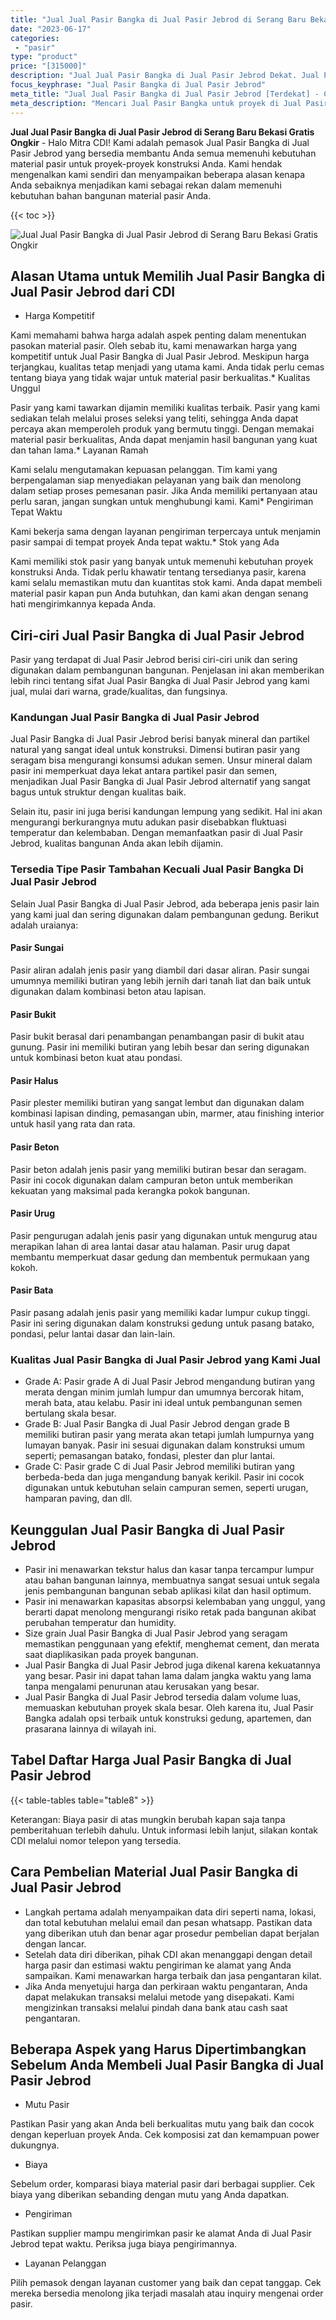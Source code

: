```yaml
---
title: "Jual Jual Pasir Bangka di Jual Pasir Jebrod di Serang Baru Bekasi Gratis Ongkir"
date: "2023-06-17"
categories:
 - "pasir"
type: "product"
price: "[315000]"
description: "Jual Jual Pasir Bangka di Jual Pasir Jebrod Dekat. Jual Pasir Bangka ini sering dipakai dalam proyek konstruksi sebagai bahan campuran yang berkualitas dan bersih. Silakan hubungi kami untuk informasi lebih lanjut."
focus_keyphrase: "Jual Pasir Bangka di Jual Pasir Jebrod"
meta_title: "Jual Jual Pasir Bangka di Jual Pasir Jebrod [Terdekat] - CDI"
meta_description: "Mencari Jual Pasir Bangka untuk proyek di Jual Pasir Jebrod? Kami menyediakan Jual Pasir Bangka berkualitas untuk material adukan. Dapatkan penawaran terbaik sekarang."
---
```


**Jual Jual Pasir Bangka di Jual Pasir Jebrod di Serang Baru Bekasi Gratis Ongkir** - Halo Mitra CDI! Kami adalah pemasok Jual Pasir Bangka di Jual Pasir Jebrod yang bersedia membantu Anda semua memenuhi kebutuhan material pasir untuk proyek-proyek konstruksi Anda. Kami hendak mengenalkan kami sendiri dan menyampaikan beberapa alasan kenapa Anda sebaiknya menjadikan kami sebagai rekan dalam memenuhi kebutuhan bahan bangunan material pasir Anda.

{{< toc >}}

![Jual Jual Pasir Bangka di Jual Pasir Jebrod di Serang Baru Bekasi Gratis Ongkir](/images/pasir/pasir-bangunan-28.jpg)

## Alasan Utama untuk Memilih Jual Pasir Bangka di Jual Pasir Jebrod dari CDI

*   Harga Kompetitif

Kami memahami bahwa harga adalah aspek penting dalam menentukan pasokan material pasir. Oleh sebab itu, kami menawarkan harga yang kompetitif untuk Jual Pasir Bangka di Jual Pasir Jebrod. Meskipun harga terjangkau, kualitas tetap menjadi yang utama kami. Anda tidak perlu cemas tentang biaya yang tidak wajar untuk material pasir berkualitas.*   Kualitas Unggul

Pasir yang kami tawarkan dijamin memiliki kualitas terbaik. Pasir yang kami sediakan telah melalui proses seleksi yang teliti, sehingga Anda dapat percaya akan memperoleh produk yang bermutu tinggi. Dengan memakai material pasir berkualitas, Anda dapat menjamin hasil bangunan yang kuat dan tahan lama.*   Layanan Ramah

Kami selalu mengutamakan kepuasan pelanggan. Tim kami yang berpengalaman siap menyediakan pelayanan yang baik dan menolong dalam setiap proses pemesanan pasir. Jika Anda memiliki pertanyaan atau perlu saran, jangan sungkan untuk menghubungi kami. Kami*   Pengiriman Tepat Waktu

Kami bekerja sama dengan layanan pengiriman terpercaya untuk menjamin pasir sampai di tempat proyek Anda tepat waktu.*   Stok yang Ada

Kami memiliki stok pasir yang banyak untuk memenuhi kebutuhan proyek konstruksi Anda. Tidak perlu khawatir tentang tersedianya pasir, karena kami selalu memastikan mutu dan kuantitas stok kami. Anda dapat membeli material pasir kapan pun Anda butuhkan, dan kami akan dengan senang hati mengirimkannya kepada Anda. 

## Ciri-ciri Jual Pasir Bangka di Jual Pasir Jebrod

Pasir yang terdapat di Jual Pasir Jebrod berisi ciri-ciri unik dan sering digunakan dalam pembangunan bangunan. Penjelasan ini akan memberikan lebih rinci tentang sifat Jual Pasir Bangka di Jual Pasir Jebrod yang kami jual, mulai dari warna, grade/kualitas, dan fungsinya.

### Kandungan Jual Pasir Bangka di Jual Pasir Jebrod

Jual Pasir Bangka di Jual Pasir Jebrod berisi banyak mineral dan partikel natural yang sangat ideal untuk konstruksi. Dimensi butiran pasir yang seragam bisa mengurangi konsumsi adukan semen. Unsur mineral dalam pasir ini memperkuat daya lekat antara partikel pasir dan semen, menjadikan Jual Pasir Bangka di Jual Pasir Jebrod alternatif yang sangat bagus untuk struktur dengan kualitas baik.

Selain itu, pasir ini juga berisi kandungan lempung yang sedikit. Hal ini akan mengurangi berkurangnya mutu adukan pasir disebabkan fluktuasi temperatur dan kelembaban. Dengan memanfaatkan pasir di Jual Pasir Jebrod, kualitas bangunan Anda akan lebih dijamin.

### Tersedia Tipe Pasir Tambahan Kecuali Jual Pasir Bangka Di Jual Pasir Jebrod

Selain Jual Pasir Bangka di Jual Pasir Jebrod, ada beberapa jenis pasir lain yang kami jual dan sering digunakan dalam pembangunan gedung. Berikut adalah uraianya:

#### Pasir Sungai

Pasir aliran adalah jenis pasir yang diambil dari dasar aliran. Pasir sungai umumnya memiliki butiran yang lebih jernih dari tanah liat dan baik untuk digunakan dalam kombinasi beton atau lapisan.

#### Pasir Bukit

Pasir bukit berasal dari penambangan penambangan pasir di bukit atau gunung. Pasir ini memiliki butiran yang lebih besar dan sering digunakan untuk kombinasi beton kuat atau pondasi.

#### Pasir Halus

Pasir plester memiliki butiran yang sangat lembut dan digunakan dalam kombinasi lapisan dinding, pemasangan ubin, marmer, atau finishing interior untuk hasil yang rata dan rata.

#### Pasir Beton

Pasir beton adalah jenis pasir yang memiliki butiran besar dan seragam. Pasir ini cocok digunakan dalam campuran beton untuk memberikan kekuatan yang maksimal pada kerangka pokok bangunan.

#### Pasir Urug

Pasir pengurugan adalah jenis pasir yang digunakan untuk mengurug atau merapikan lahan di area lantai dasar atau halaman. Pasir urug dapat membantu memperkuat dasar gedung dan membentuk permukaan yang kokoh.

#### Pasir Bata

Pasir pasang adalah jenis pasir yang memiliki kadar lumpur cukup tinggi. Pasir ini sering digunakan dalam konstruksi gedung untuk pasang batako, pondasi, pelur lantai dasar dan lain-lain.

### Kualitas Jual Pasir Bangka di Jual Pasir Jebrod yang Kami Jual

*   Grade A: Pasir grade A di Jual Pasir Jebrod mengandung butiran yang merata dengan minim jumlah lumpur dan umumnya bercorak hitam, merah bata, atau kelabu. Pasir ini ideal untuk pembangunan semen bertulang skala besar.
*   Grade B: Jual Pasir Bangka di Jual Pasir Jebrod dengan grade B memiliki butiran pasir yang merata akan tetapi jumlah lumpurnya yang lumayan banyak. Pasir ini sesuai digunakan dalam konstruksi umum seperti; pemasangan batako, fondasi, plester dan plur lantai.
*   Grade C: Pasir grade C di Jual Pasir Jebrod memiliki butiran yang berbeda-beda dan juga mengandung banyak kerikil. Pasir ini cocok digunakan untuk kebutuhan selain campuran semen, seperti urugan, hamparan paving, dan dll.

## Keunggulan Jual Pasir Bangka di Jual Pasir Jebrod

*   Pasir ini menawarkan tekstur halus dan kasar tanpa tercampur lumpur atau bahan bangunan lainnya, membuatnya sangat sesuai untuk segala jenis pembangunan bangunan sebab aplikasi kilat dan hasil optimum.
*   Pasir ini menawarkan kapasitas absorpsi kelembaban yang unggul, yang berarti dapat menolong mengurangi risiko retak pada bangunan akibat perubahan temperatur dan humidity.
*   Size grain Jual Pasir Bangka di Jual Pasir Jebrod yang seragam memastikan penggunaan yang efektif, menghemat cement, dan merata saat diaplikasikan pada proyek bangunan.
*   Jual Pasir Bangka di Jual Pasir Jebrod juga dikenal karena kekuatannya yang besar. Pasir ini dapat tahan lama dalam jangka waktu yang lama tanpa mengalami penurunan atau kerusakan yang besar.
*   Jual Pasir Bangka di Jual Pasir Jebrod tersedia dalam volume luas, memuaskan kebutuhan proyek skala besar. Oleh karena itu, Jual Pasir Bangka adalah opsi terbaik untuk konstruksi gedung, apartemen, dan prasarana lainnya di wilayah ini.

## Tabel Daftar Harga Jual Pasir Bangka di Jual Pasir Jebrod

{{< table-tables table="table8" >}}

Keterangan: Biaya pasir di atas mungkin berubah kapan saja tanpa pemberitahuan terlebih dahulu. Untuk informasi lebih lanjut, silakan kontak CDI melalui nomor telepon yang tersedia.

## Cara Pembelian Material Jual Pasir Bangka di Jual Pasir Jebrod

*   Langkah pertama adalah menyampaikan data diri seperti nama, lokasi, dan total kebutuhan melalui email dan pesan whatsapp. Pastikan data yang diberikan utuh dan benar agar prosedur pembelian dapat berjalan dengan lancar.
*   Setelah data diri diberikan, pihak CDI akan menanggapi dengan detail harga pasir dan estimasi waktu pengiriman ke alamat yang Anda sampaikan. Kami menawarkan harga terbaik dan jasa pengantaran kilat.
*   Jika Anda menyetujui harga dan perkiraan waktu pengantaran, Anda dapat melakukan transaksi melalui metode yang disepakati. Kami mengizinkan transaksi melalui pindah dana bank atau cash saat pengantaran.

## Beberapa Aspek yang Harus Dipertimbangkan Sebelum Anda Membeli Jual Pasir Bangka di Jual Pasir Jebrod

*   Mutu Pasir

Pastikan Pasir yang akan Anda beli berkualitas mutu yang baik dan cocok dengan keperluan proyek Anda. Cek komposisi zat dan kemampuan power dukungnya.
*   Biaya

Sebelum order, komparasi biaya material pasir dari berbagai supplier. Cek biaya yang diberikan sebanding dengan mutu yang Anda dapatkan.
*   Pengiriman

Pastikan supplier mampu mengirimkan pasir ke alamat Anda di Jual Pasir Jebrod tepat waktu. Periksa juga biaya pengirimannya.
*   Layanan Pelanggan

Pilih pemasok dengan layanan customer yang baik dan cepat tanggap. Cek mereka bersedia menolong jika terjadi masalah atau inquiry mengenai order pasir.